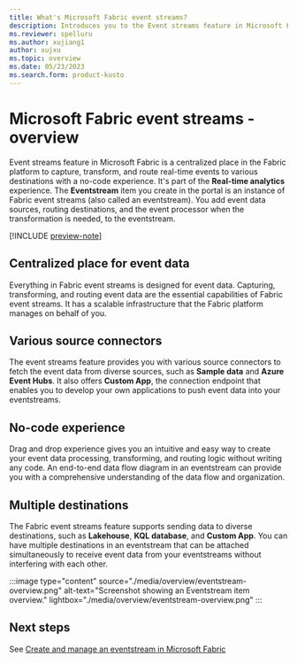 ```yaml
---
title: What's Microsoft Fabric event streams?
description: Introduces you to the Event streams feature in Microsoft Fabric.
ms.reviewer: spelluru
ms.author: xujiang1
author: xujxu
ms.topic: overview
ms.date: 05/23/2023
ms.search.form: product-kusto
---
```


# Microsoft Fabric event streams - overview

Event streams feature in Microsoft Fabric is a centralized place in the Fabric platform to capture, transform, and route real-time events to various destinations with a no-code experience. It's part of the **Real-time analytics** experience. The **Eventstream** item you create in the portal is an instance of Fabric event streams (also called an eventstream). You add event data sources, routing destinations, and the event processor when the transformation is needed, to the eventstream. 

[!INCLUDE [preview-note](../../includes/preview-note.md)]


## Centralized place for event data
Everything in Fabric event streams is designed for event data. Capturing, transforming, and routing event data are the essential capabilities of Fabric event streams. It has a scalable infrastructure that the Fabric platform manages on behalf of you.

## Various source connectors
The event streams feature provides you with various source connectors to fetch the event data from diverse sources, such as **Sample data** and **Azure Event Hubs**. It also offers **Custom App**, the connection endpoint that enables you to develop your own applications to push event data into your eventstreams.

## No-code experience
Drag and drop experience gives you an intuitive and easy way to create your event data processing, transforming, and routing logic without writing any code. An end-to-end data flow diagram in an eventstream can provide you with a comprehensive understanding of the data flow and organization. 

## Multiple destinations
The Fabric event streams feature supports sending data to diverse destinations, such as **Lakehouse**, **KQL database**, and **Custom App**. You can have multiple destinations in an eventstream that can be attached simultaneously to receive event data from your eventstreams without interfering with each other. 

:::image type="content" source="./media/overview/eventstream-overview.png" alt-text="Screenshot showing an Eventstream item overview." lightbox="./media/overview/eventstream-overview.png" :::


## Next steps
See [Create and manage an eventstream in Microsoft Fabric](./create-manage-an-eventstream.md)
